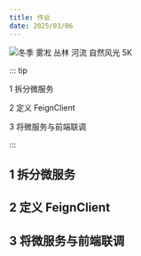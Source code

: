 ```yaml
---
title: 作业
date: 2025/03/06
---
```


![冬季 雾凇 丛林 河流 自然风光 5K](https://bizhi1.com/wp-content/uploads/2025/01/Winter_Rime_Jungle_River_Nature_Scenery_5K-Wallpaper_5120x2880.jpg)

::: tip

1 拆分微服务

2 定义 FeignClient

3 将微服务与前端联调

:::

## 1 拆分微服务

## 2 定义 FeignClient

## 3 将微服务与前端联调
